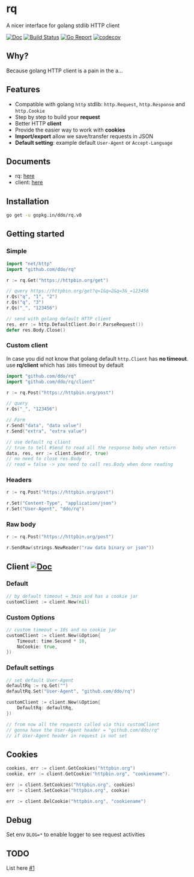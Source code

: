 # rq
A nicer interface for golang stdlib HTTP client

[![Doc][godoc-img]][godoc-url]
[![Build Status][semaphoreci-img]][semaphoreci-url]
[![Go Report][goreport-img]][goreport-url]
[![codecov][codecov-img]][codecov-url]

[godoc-img]: https://img.shields.io/badge/godoc-Reference-brightgreen.svg
[godoc-url]: https://godoc.org/gopkg.in/ddo/rq.v0
[godoc-client-url]: https://godoc.org/gopkg.in/ddo/rq.v0/client
[semaphoreci-img]: https://semaphoreci.com/api/v1/ddo/rq/branches/master/shields_badge.svg
[semaphoreci-url]: https://semaphoreci.com/ddo/rq
[goreport-img]: https://goreportcard.com/badge/github.com/ddo/rq
[goreport-url]: https://goreportcard.com/report/github.com/ddo/rq
[codecov-img]: https://codecov.io/gh/ddo/rq/branch/master/graph/badge.svg
[codecov-url]: https://codecov.io/gh/ddo/rq

## Why?
Because golang HTTP client is a pain in the a...

## Features

* Compatible with golang ``http`` stdlib: ``http.Request``, ``http.Response`` and ``http.Cookie``
* Step by step to build your **request**
* Better HTTP **client**
* Provide the easier way to work with **cookies**
* **Import/export** allow we save/transfer requests in JSON
* **Default setting**: example default ``User-Agent`` or ``Accept-Language``

## Documents
* rq: [here]([godoc-url])
* client: [here]([godoc-client-url])

## Installation

```sh
go get -u gopkg.in/ddo/rq.v0
```

## Getting started

### Simple

```go
import "net/http"
import "github.com/ddo/rq"

r := rq.Get("https://httpbin.org/get")

// query https://httpbin.org/get?q=1&q=2&q=3&_=123456
r.Qs("q", "1", "2")
r.Qs("q", "3")
r.Qs("_", "123456")

// send with golang default HTTP client
res, err := http.DefaultClient.Do(r.ParseRequest())
defer res.Body.Close()
```

### Custom client
In case you did not know that golang default ``http.Client`` has **no timeout**.
use **rq/client** which has ``180s`` timeout by default

```go
import "github.com/ddo/rq"
import "github.com/ddo/rq/client"

r := rq.Post("https://httpbin.org/post")

// query
r.Qs("_", "123456")

// Form
r.Send("data", "data value")
r.Send("extra", "extra value")

// use default rq client
// true to tell #Send to read all the response boby when return
data, res, err := client.Send(r, true)
// no need to close res.Body
// read = false -> you need to call res.Body when done reading
```

### Headers

```go
r := rq.Post("https://httpbin.org/post")

r.Set("Content-Type", "application/json")
r.Set("User-Agent", "ddo/rq")
```

### Raw body

```go
r := rq.Post("https://httpbin.org/post")

r.SendRaw(strings.NewReader("raw data binary or json"))
```

## Client [![Doc][godoc-img]][godoc-client-url]

### Default

```go
// by default timeout = 3min and has a cookie jar
customClient := client.New(nil)
```

### Custom Options

```go
// custom timeout = 10s and no cookie jar
customClient := client.New(&Option{
    Timeout: time.Second * 10,
    NoCookie: true,
})
```

### Default settings

```go
// set default User-Agent
defaultRq := rq.Get("")
defaultRq.Set("User-Agent", "github.com/ddo/rq")

customClient := client.New(&Option{
    DefaultRq: defaultRq,
})

// from now all the requests called via this customClient
// gonna have the User-Agent header = "github.com/ddo/rq"
// if User-Agent header in request is not set
```

## Cookies

```go
cookies, err := client.GetCookies("httpbin.org")
cookie, err := client.GetCookie("httpbin.org", "cookiename").

err := client.SetCookies("httpbin.org", cookies)
err := client.SetCookie("httpbin.org", cookie)

err := client.DelCookie("httpbin.org", "cookiename")
```

## Debug

Set env ``DLOG=*`` to enable logger to see request activities

## TODO

List here [#1](https://github.com/ddo/rq/issues/1)